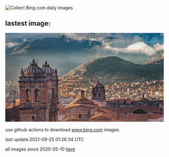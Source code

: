 ![Collect Bing.com daily images](https://github.com/counter2015/bing-daily-images/workflows/Collect%20Bing.com%20daily%20images/badge.svg)
## lastest image:
![](images/CuscoCathedral.jpg)

use github actions to download www.bing.com images.

last update:2021-09-25 01:26:34 UTC

all images since 2020-05-10 [here](https://github.com/counter2015/bing-daily-images/tree/master/images) 
